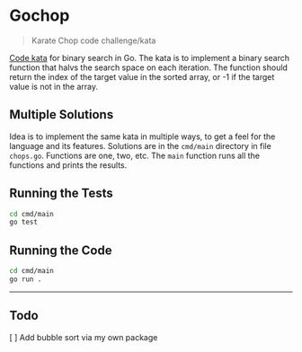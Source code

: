 # Gochop

> Karate Chop code challenge/kata

[Code kata](http://codekata.com/kata/kata02-karate-chop/) for binary search in Go. The kata is to implement a binary search function that halvs the search space on each iteration. The function should return the index of the target value in the sorted array, or -1 if the target value is not in the array.

## Multiple Solutions

Idea is to implement the same kata in multiple ways, to get a feel for the language and its features. Solutions are in the `cmd/main` directory in file `chops.go`. Functions are one, two, etc. The `main` function runs all the functions and prints the results.

## Running the Tests

```bash
cd cmd/main
go test
```

## Running the Code

```bash
cd cmd/main
go run .
```


---

## Todo

[ ] Add bubble sort via my own package

